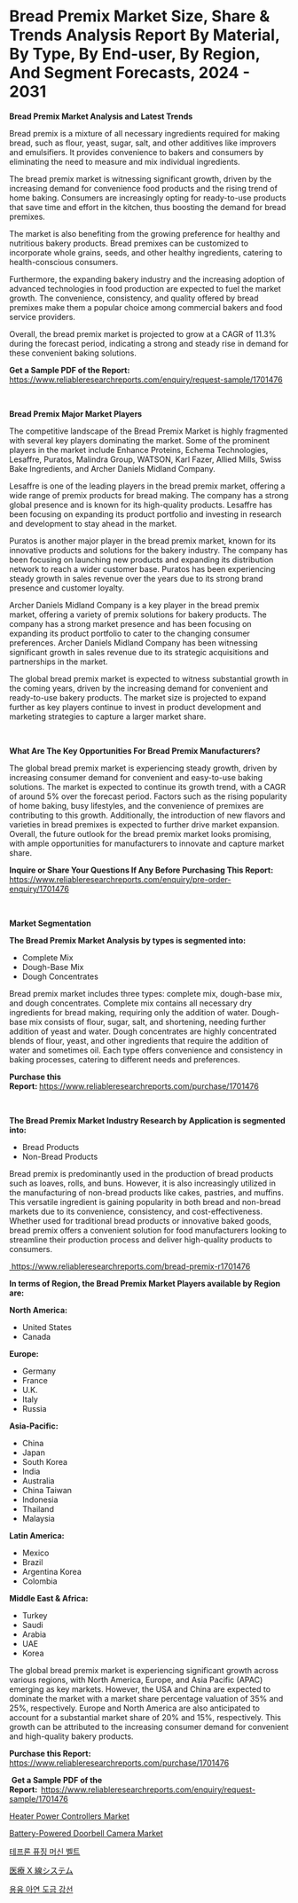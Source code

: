 <p><h1>Bread Premix Market Size, Share & Trends Analysis Report By Material, By Type, By End-user, By Region, And Segment Forecasts, 2024 - 2031</h1></p><p><strong>Bread Premix Market Analysis and Latest Trends</strong></p>
<p><p>Bread premix is a mixture of all necessary ingredients required for making bread, such as flour, yeast, sugar, salt, and other additives like improvers and emulsifiers. It provides convenience to bakers and consumers by eliminating the need to measure and mix individual ingredients.</p><p>The bread premix market is witnessing significant growth, driven by the increasing demand for convenience food products and the rising trend of home baking. Consumers are increasingly opting for ready-to-use products that save time and effort in the kitchen, thus boosting the demand for bread premixes.</p><p>The market is also benefiting from the growing preference for healthy and nutritious bakery products. Bread premixes can be customized to incorporate whole grains, seeds, and other healthy ingredients, catering to health-conscious consumers.</p><p>Furthermore, the expanding bakery industry and the increasing adoption of advanced technologies in food production are expected to fuel the market growth. The convenience, consistency, and quality offered by bread premixes make them a popular choice among commercial bakers and food service providers.</p><p>Overall, the bread premix market is projected to grow at a CAGR of 11.3% during the forecast period, indicating a strong and steady rise in demand for these convenient baking solutions.</p></p>
<p><strong>Get a Sample PDF of the Report:&nbsp;</strong> <a href="https://www.reliableresearchreports.com/enquiry/request-sample/1701476">https://www.reliableresearchreports.com/enquiry/request-sample/1701476</a></p>
<p>&nbsp;</p>
<p><strong>Bread Premix Major Market Players</strong></p>
<p><p>The competitive landscape of the Bread Premix Market is highly fragmented with several key players dominating the market. Some of the prominent players in the market include Enhance Proteins, Echema Technologies, Lesaffre, Puratos, Malindra Group, WATSON, Karl Fazer, Allied Mills, Swiss Bake Ingredients, and Archer Daniels Midland Company.</p><p>Lesaffre is one of the leading players in the bread premix market, offering a wide range of premix products for bread making. The company has a strong global presence and is known for its high-quality products. Lesaffre has been focusing on expanding its product portfolio and investing in research and development to stay ahead in the market.</p><p>Puratos is another major player in the bread premix market, known for its innovative products and solutions for the bakery industry. The company has been focusing on launching new products and expanding its distribution network to reach a wider customer base. Puratos has been experiencing steady growth in sales revenue over the years due to its strong brand presence and customer loyalty.</p><p>Archer Daniels Midland Company is a key player in the bread premix market, offering a variety of premix solutions for bakery products. The company has a strong market presence and has been focusing on expanding its product portfolio to cater to the changing consumer preferences. Archer Daniels Midland Company has been witnessing significant growth in sales revenue due to its strategic acquisitions and partnerships in the market.</p><p>The global bread premix market is expected to witness substantial growth in the coming years, driven by the increasing demand for convenient and ready-to-use bakery products. The market size is projected to expand further as key players continue to invest in product development and marketing strategies to capture a larger market share.</p></p>
<p>&nbsp;</p>
<p><strong>What Are The Key Opportunities For Bread Premix Manufacturers?</strong></p>
<p><p>The global bread premix market is experiencing steady growth, driven by increasing consumer demand for convenient and easy-to-use baking solutions. The market is expected to continue its growth trend, with a CAGR of around 5% over the forecast period. Factors such as the rising popularity of home baking, busy lifestyles, and the convenience of premixes are contributing to this growth. Additionally, the introduction of new flavors and varieties in bread premixes is expected to further drive market expansion. Overall, the future outlook for the bread premix market looks promising, with ample opportunities for manufacturers to innovate and capture market share.</p></p>
<p><strong>Inquire or Share Your Questions If Any Before Purchasing This Report:</strong> <a href="https://www.reliableresearchreports.com/enquiry/pre-order-enquiry/1701476">https://www.reliableresearchreports.com/enquiry/pre-order-enquiry/1701476</a></p>
<p>&nbsp;</p>
<p><strong>Market Segmentation</strong></p>
<p><strong>The Bread Premix Market Analysis by types is segmented into:</strong></p>
<p><ul><li>Complete Mix</li><li>Dough-Base Mix</li><li>Dough Concentrates</li></ul></p>
<p><p>Bread premix market includes three types: complete mix, dough-base mix, and dough concentrates. Complete mix contains all necessary dry ingredients for bread making, requiring only the addition of water. Dough-base mix consists of flour, sugar, salt, and shortening, needing further addition of yeast and water. Dough concentrates are highly concentrated blends of flour, yeast, and other ingredients that require the addition of water and sometimes oil. Each type offers convenience and consistency in baking processes, catering to different needs and preferences.</p></p>
<p><strong>Purchase this Report:&nbsp;</strong><a href="https://www.reliableresearchreports.com/purchase/1701476">https://www.reliableresearchreports.com/purchase/1701476</a></p>
<p>&nbsp;</p>
<p><strong>The Bread Premix Market Industry Research by Application is segmented into:</strong></p>
<p><ul><li>Bread Products</li><li>Non-Bread Products</li></ul></p>
<p><p>Bread premix is predominantly used in the production of bread products such as loaves, rolls, and buns. However, it is also increasingly utilized in the manufacturing of non-bread products like cakes, pastries, and muffins. This versatile ingredient is gaining popularity in both bread and non-bread markets due to its convenience, consistency, and cost-effectiveness. Whether used for traditional bread products or innovative baked goods, bread premix offers a convenient solution for food manufacturers looking to streamline their production process and deliver high-quality products to consumers.</p></p>
<p><a href="https://www.reliableresearchreports.com/bread-premix-r1701476">&nbsp;https://www.reliableresearchreports.com/bread-premix-r1701476</a></p>
<p><strong>In terms of Region, the Bread Premix Market Players available by Region are:</strong></p>
<p>
    <p> <strong> North America: </strong>
        <ul>
            <li>United States</li>
            <li>Canada</li>
        </ul>
        </p> 
    <p> <strong> Europe: </strong>
        <ul>
            <li>Germany</li>
            <li>France</li>
            <li>U.K.</li>
            <li>Italy</li>
            <li>Russia</li>
        </ul>
        </p> 
    <p> <strong> Asia-Pacific: </strong>
        <ul>
            <li>China</li>
            <li>Japan</li>
            <li>South Korea</li>
            <li>India</li>
            <li>Australia</li>
            <li>China Taiwan</li>
            <li>Indonesia</li>
            <li>Thailand</li>
            <li>Malaysia</li>
        </ul>
        </p> 
    <p> <strong> Latin America: </strong>
        <ul>
            <li>Mexico</li>
            <li>Brazil</li>
            <li>Argentina Korea</li>
            <li>Colombia</li>
        </ul>
        </p> 
    <p> <strong> Middle East & Africa: </strong>
        <ul>
            <li>Turkey</li>
            <li>Saudi</li>
            <li>Arabia</li>
            <li>UAE</li>
            <li>Korea</li>
        </ul>
    </p>
    </p>
<p><p>The global bread premix market is experiencing significant growth across various regions, with North America, Europe, and Asia Pacific (APAC) emerging as key markets. However, the USA and China are expected to dominate the market with a market share percentage valuation of 35% and 25%, respectively. Europe and North America are also anticipated to account for a substantial market share of 20% and 15%, respectively. This growth can be attributed to the increasing consumer demand for convenient and high-quality bakery products.</p></p>
<p><strong>Purchase this Report: </strong><a href="https://www.reliableresearchreports.com/purchase/1701476">https://www.reliableresearchreports.com/purchase/1701476</a></p>
<p>&nbsp;<strong>Get a Sample PDF of the Report:&nbsp;&nbsp;</strong><a href="https://www.reliableresearchreports.com/enquiry/request-sample/1701476">https://www.reliableresearchreports.com/enquiry/request-sample/1701476</a></p>
<p><strong></strong></p>
<p><p><a href="https://github.com/AdrianaPaucek2023/Market-Research-Report-List-1/blob/main/heater-power-controllers-market.md">Heater Power Controllers Market</a></p><p><a href="https://github.com/cheribeninsig/Market-Research-Report-List-1/blob/main/battery-powered-doorbell-camera-market.md">Battery-Powered Doorbell Camera Market</a></p><p><a href="https://medium.com/@ishacian.georges/%EA%B8%80%EB%A1%9C%EB%B2%8C-%ED%85%8C%ED%94%84%EB%A1%A0-%ED%93%A8%EC%A7%95-%EB%A8%B8%EC%8B%A0-%EB%B2%A8%ED%8A%B8-%EC%8B%9C%EC%9E%A5-%EA%B7%9C%EB%AA%A8%EB%8A%94-%EC%97%B0%ED%8F%89%EA%B7%A0-%EC%84%B1%EC%9E%A5%EB%A5%A0-cagr-13-%EC%97%90-%EC%9D%B4%EB%A5%BC-%EA%B2%83%EC%9C%BC%EB%A1%9C-%EC%98%88%EC%83%81%EB%90%98%EB%A9%B0-%EB%B3%B8-%EB%B3%B4%EA%B3%A0%EC%84%9C%EB%8A%94-2024%EB%85%84%EB%B6%80%ED%84%B0-2031%EB%85%84%EA%B9%8C%EC%A7%80%EC%9D%98-%EC%8B%9C%EC%9E%A5-%EC%84%B1%EC%9E%A5-%ED%8A%B8%EB%A0%8C%EB%93%9C-%EA%B8%B0%ED%9A%8C-%EB%B0%8F-bb78e057e421">테프론 퓨징 머신 벨트</a></p><p><a href="https://github.com/Andrewones2023/Market-Research-Report-List-1/blob/main/4990639150412.md">医療 X 線システム</a></p><p><a href="https://github.com/naiemislamrayan2/Market-Research-Report-List-1/blob/main/5345861160347.md">용융 아연 도금 강선</a></p></p>